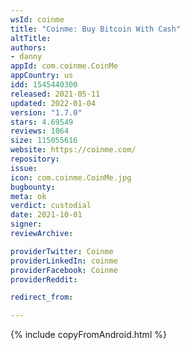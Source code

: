 ```yaml
---
wsId: coinme
title: "Coinme: Buy Bitcoin With Cash"
altTitle: 
authors:
- danny
appId: com.coinme.CoinMe
appCountry: us
idd: 1545440300
released: 2021-05-11
updated: 2022-01-04
version: "1.7.0"
stars: 4.69549
reviews: 1064
size: 115055616
website: https://coinme.com/
repository: 
issue: 
icon: com.coinme.CoinMe.jpg
bugbounty: 
meta: ok
verdict: custodial
date: 2021-10-01
signer: 
reviewArchive:

providerTwitter: Coinme
providerLinkedIn: coinme
providerFacebook: Coinme
providerReddit: 

redirect_from:

---
```


 {% include copyFromAndroid.html %}
